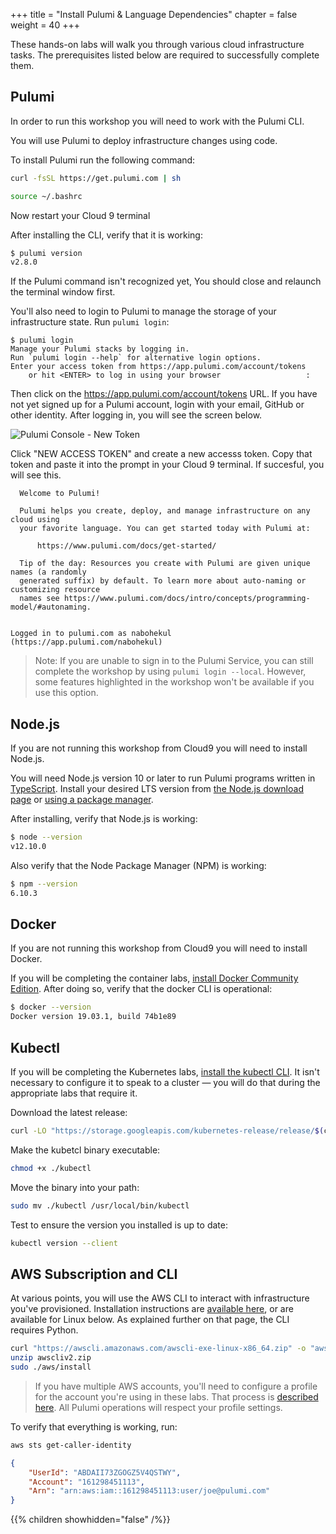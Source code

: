 ﻿+++
title = "Install Pulumi & Language Dependencies"
chapter = false
weight = 40
+++

These hands-on labs will walk you through various cloud infrastructure tasks. The prerequisites listed below are required to successfully complete them.

## Pulumi

In order to run this workshop you will need to work with the Pulumi CLI.

You will use Pulumi to deploy infrastructure changes using code.

To install Pulumi run the following command:

```bash
curl -fsSL https://get.pulumi.com | sh

```

```bash
source ~/.bashrc

```

Now restart your Cloud 9 terminal

After installing the CLI, verify that it is working:

```bash
$ pulumi version
v2.8.0
```

If the Pulumi command isn't recognized yet, You should close and relaunch the terminal window first.

You'll also need to login to Pulumi to manage the storage of your infrastructure state.  Run `pulumi login`:

```text
$ pulumi login
Manage your Pulumi stacks by logging in.
Run `pulumi login --help` for alternative login options.
Enter your access token from https://app.pulumi.com/account/tokens
    or hit <ENTER> to log in using your browser                   :
```

Then click on the <https://app.pulumi.com/account/tokens> URL.  If you have not yet signed up for a Pulumi account, login with your email, GitHub or other identity.  After logging in, you will see the screen below.

![Pulumi Console - New Token](/images/pulumi-console-new-token.png)

Click "NEW ACCESS TOKEN" and create a new accesss token.  Copy that token and paste it into the prompt in your Cloud 9 terminal. If succesful, you will see this.

```text
  Welcome to Pulumi!

  Pulumi helps you create, deploy, and manage infrastructure on any cloud using
  your favorite language. You can get started today with Pulumi at:

      https://www.pulumi.com/docs/get-started/

  Tip of the day: Resources you create with Pulumi are given unique names (a randomly
  generated suffix) by default. To learn more about auto-naming or customizing resource
  names see https://www.pulumi.com/docs/intro/concepts/programming-model/#autonaming.


Logged in to pulumi.com as nabohekul (https://app.pulumi.com/nabohekul)
```

> Note: If you are unable to sign in to the Pulumi Service, you can still complete the workshop by using `pulumi login --local`.  However, some features highlighted in the workshop won't be available if you use this option.

## Node.js

If you are not running this workshop from Cloud9 you will need to install Node.js.

You will need Node.js version 10 or later to run Pulumi programs written in [TypeScript](https://www.typescriptlang.org/).
Install your desired LTS version from [the Node.js download page](https://nodejs.org/en/download/) or
[using a package manager](https://nodejs.org/en/download/package-manager/).

After installing, verify that Node.js is working:

```bash
$ node --version
v12.10.0
```

Also verify that the Node Package Manager (NPM) is working:

```bash
$ npm --version
6.10.3
```

## Docker

If you are not running this workshop from Cloud9 you will need to install Docker.

If you will be completing the container labs, [install Docker Community Edition](https://docs.docker.com/install). After doing so, verify that the docker CLI is operational:

```bash
$ docker --version
Docker version 19.03.1, build 74b1e89
```

## Kubectl

If you will be completing the Kubernetes labs, [install the kubectl CLI](https://kubernetes.io/docs/tasks/tools/install-kubectl/). It isn't necessary to configure it to speak to a cluster &mdash; you will do that during the appropriate labs that require it.

Download the latest release:

```bash
curl -LO "https://storage.googleapis.com/kubernetes-release/release/$(curl -s https://storage.googleapis.com/kubernetes-release/release/stable.txt)/bin/linux/amd64/kubectl"

```

Make the kubetcl binary executable:

```bash
chmod +x ./kubectl

```

Move the binary into your path:

```bash
sudo mv ./kubectl /usr/local/bin/kubectl

```

Test to ensure the version you installed is up to date:

```bash
kubectl version --client

```

## AWS Subscription and CLI

At various points, you will use the AWS CLI to interact with infrastructure you've provisioned. Installation instructions are
[available here](https://docs.aws.amazon.com/cli/latest/userguide/cli-chap-install.html), or are available for Linux below. As explained further on that page, the
CLI requires Python.

```bash
curl "https://awscli.amazonaws.com/awscli-exe-linux-x86_64.zip" -o "awscliv2.zip"
unzip awscliv2.zip
sudo ./aws/install

```

> If you have multiple AWS accounts, you'll need to configure a profile for the account you're using in these labs. That process is
>[described here](https://docs.aws.amazon.com/cli/latest/userguide/cli-configure-profiles.html). All Pulumi operations will respect your profile settings.

To verify that everything is working, run:

```bash
aws sts get-caller-identity

```

```json
{
    "UserId": "ABDAII73ZGOGZ5V4QSTWY",
    "Account": "161298451113",
    "Arn": "arn:aws:iam::161298451113:user/joe@pulumi.com"
}
```

{{% children showhidden="false" /%}}
